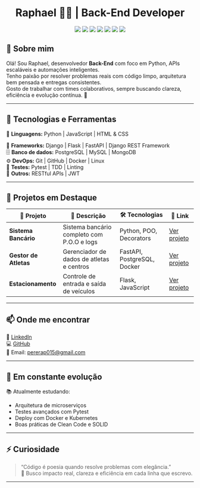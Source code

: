 <h1 align="center">Raphael 👨‍💻 | Back-End Developer</h1>

<p align="center">
  <img src="https://img.shields.io/badge/Python-3776AB?style=for-the-badge&logo=python&logoColor=white"/>
  <img src="https://img.shields.io/badge/Django-092E20?style=for-the-badge&logo=django&logoColor=white"/>
  <img src="https://img.shields.io/badge/FastAPI-009688?style=for-the-badge&logo=fastapi&logoColor=white"/>
  <img src="https://img.shields.io/badge/JavaScript-F7DF1E?style=for-the-badge&logo=javascript&logoColor=black"/>
  <img src="https://img.shields.io/badge/Django%20REST%20Framework-FF1709?style=for-the-badge&logo=django&logoColor=white"/>
  <img src="https://img.shields.io/badge/PostgreSQL-316192?style=for-the-badge&logo=postgresql&logoColor=white"/>
  <img src="https://img.shields.io/badge/Docker-2496ED?style=for-the-badge&logo=docker&logoColor=white"/>
</p>

## 👋 Sobre mim

Olá! Sou Raphael, desenvolvedor **Back-End** com foco em Python, APIs escaláveis e automações inteligentes.  
Tenho paixão por resolver problemas reais com código limpo, arquitetura bem pensada e entregas consistentes.  
Gosto de trabalhar com times colaborativos, sempre buscando clareza, eficiência e evolução contínua. 🚀

---

## 🧠 Tecnologias e Ferramentas

🧩 **Linguagens:** Python | JavaScript | HTML & CSS

🧱 **Frameworks:** Django | Flask | FastAPI | Django REST Framework  
🗄️ **Banco de dados:** PostgreSQL | MySQL | MongoDB  
⚙️ **DevOps:** Git | GitHub | Docker | Linux  
🧪 **Testes:** Pytest | TDD | Linting  
🔗 **Outros:** RESTful APIs | JWT

---

## 🚀 Projetos em Destaque

| 💼 Projeto | 📝 Descrição | 🛠️ Tecnologias | 🔗 Link |
|-----------|--------------|----------------|--------|
| **Sistema Bancário** | Sistema bancário completo com P.O.O e logs | Python, POO, Decorators | [Ver projeto](https://github.com/Raphael2203/sistema_bancario)  
| **Gestor de Atletas** | Gerenciador de dados de atletas e centros | FastAPI, PostgreSQL, Docker | [Ver projeto](https://github.com/Raphael2203/Gestor_de_Atletas)  
| **Estacionamento** | Controle de entrada e saída de veículos | Flask, JavaScript | [Ver projeto](https://github.com/Raphael2203/Estacionamento)

---

## 📫 Onde me encontrar

🔗 [LinkedIn](https://www.linkedin.com/in/raphael-brito-sa)  
💻 [GitHub](https://github.com/Raphael2203)  
📧 Email: pererap015@gmail.com

---

## 🌱 Em constante evolução

📚 Atualmente estudando:
- Arquitetura de microserviços  
- Testes avançados com Pytest  
- Deploy com Docker e Kubernetes  
- Boas práticas de Clean Code e SOLID

---

## ⚡ Curiosidade

> “Código é poesia quando resolve problemas com elegância.”  
🎯 Busco impacto real, clareza e eficiência em cada linha que escrevo.

---
